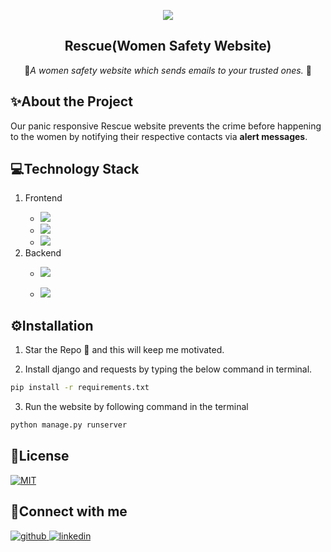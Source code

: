 <p align="center">
  <a href="https://github.com/swapnilsparsh/Rescue">
    <img src="https://github.com/swapnilsparsh/Rescue/blob/master/image.png" >
  </a>

  <h2 align="center"><b>Rescue(Women Safety Website)</b></h2>

  <p align="center">
    📧<i>A women safety website which sends emails to your trusted ones.</i> 📧
    <br />
  </p>
</p>

## ✨About the Project

Our panic responsive Rescue website prevents the crime before happening to the women by notifying their respective contacts via **alert messages**.

## 💻Technology Stack

<ol> 
  <li>Frontend</li> 
    <ul> 
      <li><img src="https://img.shields.io/badge/html5%20-%23E34F26.svg?&style=for-the-badge&logo=html5&logoColor=white"/></li> 
      <li><img src="https://img.shields.io/badge/css3%20-%231572B6.svg?&style=for-the-badge&logo=css3&logoColor=white"/></li> 
      <li><img src="https://img.shields.io/badge/bootstrap%20-%234f0599.svg?&style=for-the-badge&logo=bootstrap&logoColor=white"/></li>
    </ul>

  <li>Backend</li>
  <ul>
    <li><img src="https://img.shields.io/badge/django%20-%23092E20.svg?&style=for-the-badge&logo=django&logoColor=white"/></li>
  </ul>
   <ul>
    <li><img src="https://img.shields.io/badge/sqlite-%2307405e.svg?&style=for-the-badge&logo=sqlite&logoColor=white"/></li>
  </ul>
</ol>

## ⚙Installation

1. Star the Repo 🌟 and this will keep me motivated.

2. Install django and requests by typing the below command in terminal.
```sh
pip install -r requirements.txt
```

3. Run the website by following command in the terminal
```sh
python manage.py runserver
```


## 📄License

<a href="https://github.com/swapnilsparsh/Rescue/blob/master/LICENS" target="_blank">
<img src="https://img.shields.io/badge/license-MIT-green" alt=MIT>
</a>

## 📱Connect with me


<div align="left">
<a href="https://github.com/swapnilsparsh" target="_blank">
<img src=https://img.shields.io/badge/github-%2324292e.svg?&style=for-the-badge&logo=github&logoColor=white alt=github style="margin-bottom: 5px;" />
</a>
<a href="https://www.linkedin.com/in/swapnil-srivastava-sparsh/" target="_blank">
<img src=https://img.shields.io/badge/linkedin-%231E77B5.svg?&style=for-the-badge&logo=linkedin&logoColor=white alt=linkedin style="margin-bottom: 5px;" />
</a>
</div>
